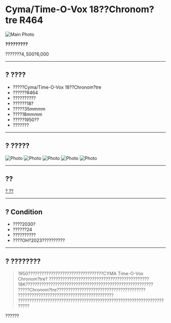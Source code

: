 # Cyma/Time-O-Vox 18??Chronom?tre R464

![Main Photo](https://drive.google.com/uc?export=download&id=1WMNAC6EehRVZ9tTQsolB7ElxegbFqmWr)

**?????????**

???????$4,500?$6,000

---

## ? ????
- ?????Cyma/Time-O-Vox 18??Chronom?tre
- ??????R464
- ??????????
- ??????18?
- ?????35mmmm
- ????18mmmm
- ?????1950??
- ???????

---

## ? ?????
![Photo](https://drive.google.com/uc?export=download&id=1WMNAC6EehRVZ9tTQsolB7ElxegbFqmWr)
![Photo](https://drive.google.com/uc?export=download&id=1XYKYum8t08642T4e8mMX-31Kx3hC0iIH)
![Photo](https://drive.google.com/uc?export=download&id=16zxHg_ud647OoPcK4wM96gcjzQTuvBr_)
![Photo](https://drive.google.com/uc?export=download&id=13mmYdJfFAS4PVfhaQ_nWYy-Lz6Ot1xs3)
![Photo](https://drive.google.com/uc?export=download&id=1-lOBh6cURnTgypas8xHXz1Pd1wLAXgTC)

---

## ??
[? ??](https://drive.google.com/uc?export=download&id=1n0EJSzXp6dAFjhNTikXyJMIy1__2kjxu)

---

## ? Condition
- ????2030?
- ??????24
- ??????????
- ????OH?2023??????????

---

## ? ????????
> 1950?????????????????????????????????CYMA Time-O-Vox Chronom?tre?
????????????????????????????????????????????
18K????????????????????????????????????????????????????????
?????Chronom?tre???????????????????????????????????????
??????????????????????????????????????????
?????????????????????????????????????????????????????????????????????

??????
